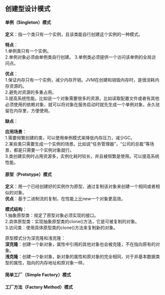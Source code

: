## 创建型设计模式
#### 单例（Singleton）模式  
**定义**：指一个类只有一个实例，且该类能自行创建这个实例的一种模式。  

**特点**：  
1.单例类只有一个实例。  
2.单例对象必须由单例类自行创建。
3.单例类必须提供一个访问该单例的全局访问点。

**优点**：  
1.保证内存只有一个实例，减少内存开销。JVM在创建和销毁内存时，是很消耗内存资源的。  
2.避免对资源的多重占用。  
3.提高系统性能。比如说一个对象需要很多的资源，比如读取配置文件或者有其他必须使用的依赖对象，就可以将对象在服务启动时就先生成一个单例对象，永久驻留在内存里，方便使用。

**缺点**：

**应用场景**：  
1.需要频繁创建的类，可以使用单例模式来降低内存压力，减少GC。  
2.某些类只需要生成一个实例的场景。比如说“任务管理器”，“公司的总裁”等场景，都是只需要一个实例对象就行。  
3.类创建实例时占用资源多，实例化耗时较长，并且被频繁是使用。可以提高系统性能。 

#### 原型（Prototype）模式
**定义**：用一个已经创建好的实例作为原型，通过复制该对象来创建一个相同或者相似的对象。  
**优点**：基于二进制流的复制，在性能上比new一个对象更高效。

**模式结构**：  
1.抽象原型类：规定了原型对象必须实现的接口。  
2.具体原型类：实现抽象原型类的clone()方法，它是可被复制的对象。  
3.访问类：使用具体原型类的clone()方法来复制新的对象。

原型模式分为深克隆和浅克隆：  
**深克隆**：创建一个新对象，属性中引用的其他对象也会被克隆，不在指向原有的对象。  
**浅克隆**：创建一个新对象，新对象的属性和原对象的完全相同，对于非基本数据类型的属性，指向的内存地址和原对象一样。

#### 简单工厂（Simple Factory）模式

#### 工厂方法（Factory Method）模式
